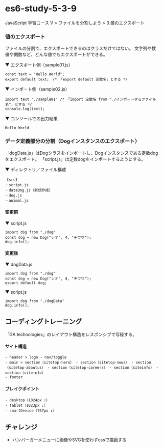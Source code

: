 # es6-study-5-3-9
JavaScript 学習コース V > ファイルを分割しよう > 3.値のエクスポート

### 値のエクスポート
ファイルの分割で、エクスポートできるのはクラスだけではない。
文字列や数値や関数など、どんな値でもエクスポートができる。

▼ エクスポート側（sample01.js）
```
const text = "Hello World";
export default text;　/* 「export default 定数名」とする */
```
▼ インポート側（sample02.js）
```
import text "./sample01" /* 「import 定数名 from "./インポートするファイル名"」とする */
console.log(text);
```
▼ コンソールでの出力結果
```
Hello World
```

### データ定義部分の分割（Dogインスタンスのエクスポート）
「dogData.js」はDogクラスをインポートし、Dogインスタンスである定数dogをエクスポート。
「script.js」は定数dogをインポートするようにする。

▼ ディレクトリ／ファイル構成
```
【src】
・script.js
・dataDog.js（新規作成）
・dog.js
・animal.js
```
#### 変更前
▼ script.js
```
import dog from "./dog"
const dog = new Dog("レオ", 4, "チワワ");
dog.info();
```
#### 変更後
▼ dogData.js
```
import dog from "./dog"
const dog = new Dog("レオ", 4, "チワワ");
export default dog;
```
▼ script.js
```
import dog from "./dogData"
dog.info();
```

## コーディングトレーニング
「GA technologies」のレイアウト構造をレスポンシブで写経する。

#### サイト構造
```
- header > logo - nav/toggle
- main > section（sitetop-hero） - section（sitetop-news） - section（sitetop-aboutus） - section（sitetop-careers） - section（siteinfo） - section（siteinfo）
- footer
```

#### ブレイクポイント
```
- desktop（1024px ↑）
- tablet（1023px ↓）
- smartDevice（767px ↓）
```

## チャレンジ
- ハンバーガーメニューに画像やSVGを使わずcssで描画する

